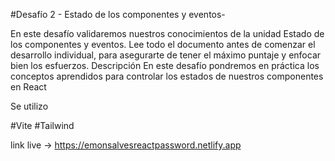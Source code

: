 #Desafío 2 - Estado de los componentes y eventos-


En este desafío validaremos nuestros conocimientos de la unidad Estado de los
componentes y eventos.
Lee todo el documento antes de comenzar el desarrollo individual, para asegurarte de tener
el máximo puntaje y enfocar bien los esfuerzos.
Descripción
En este desafío pondremos en práctica los conceptos aprendidos para controlar los estados
de nuestros componentes en React

Se utilizo 

#Vite
#Tailwind

link live -> https://emonsalvesreactpassword.netlify.app
